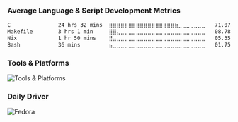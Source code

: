 ### Average Language & Script Development Metrics
<!--START_SECTION:waka-->

```txt
C               24 hrs 32 mins  ⣿⣿⣿⣿⣿⣿⣿⣿⣿⣿⣿⣿⣿⣿⣿⣿⣿⣷⣀⣀⣀⣀⣀⣀⣀   71.07 %
Makefile        3 hrs 1 min     ⣿⣿⣄⣀⣀⣀⣀⣀⣀⣀⣀⣀⣀⣀⣀⣀⣀⣀⣀⣀⣀⣀⣀⣀⣀   08.78 %
Nix             1 hr 50 mins    ⣿⣤⣀⣀⣀⣀⣀⣀⣀⣀⣀⣀⣀⣀⣀⣀⣀⣀⣀⣀⣀⣀⣀⣀⣀   05.35 %
Bash            36 mins         ⣦⣀⣀⣀⣀⣀⣀⣀⣀⣀⣀⣀⣀⣀⣀⣀⣀⣀⣀⣀⣀⣀⣀⣀⣀   01.75 %
```

<!--END_SECTION:waka-->

### Tools & Platforms
![Tools & Platforms](https://simpleskill.icons.workers.dev/svg?i=neovim,vault,bun,podman,ollama,github,wakatime,firebase,googlecloud&theme=light)

### Daily Driver
![Fedora](https://simpleskill.icons.workers.dev/svg?i=fedora&theme=light)
